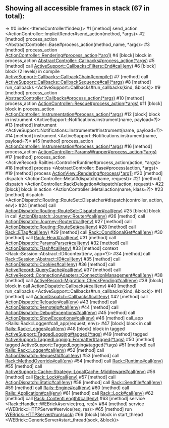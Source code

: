 
Showing all accessible frames in stack (67 in total):
--
=> #0  index <ItemsController#index()>
   #1 [method]  send_action <ActionController::ImplicitRender#send_action(method, *args)>
   #2 [method]  process_action <AbstractController::Base#process_action(method_name, *args)>
   #3 [method]  process_action <ActionController::Rendering#process_action(*arg1)>
   #4 [block]   block in process_action <AbstractController::Callbacks#process_action(*args)>
   #5 [method]  call <ActiveSupport::Callbacks::Filters::End#call(env)>
   #6 [block]   block (2 levels) in compile <ActiveSupport::Callbacks::CallbackChain#compile()>
   #7 [method]  call <ActiveSupport::Callbacks::CallbackSequence#call(*args)>
   #8 [method]  run_callbacks <ActiveSupport::Callbacks#run_callbacks(kind, &block)>
   #9 [method]  process_action <AbstractController::Callbacks#process_action(*args)>
   #10 [method]  process_action <ActionController::Rescue#process_action(*args)>
   #11 [block]   block in process_action <ActionController::Instrumentation#process_action(*args)>
   #12 [block]   block in instrument <ActiveSupport::Notifications.instrument(name, payload=?)>
   #13 [method]  instrument <ActiveSupport::Notifications::Instrumenter#instrument(name, payload=?)>
   #14 [method]  instrument <ActiveSupport::Notifications.instrument(name, payload=?)>
   #15 [method]  process_action <ActionController::Instrumentation#process_action(*args)>
   #16 [method]  process_action <ActionController::ParamsWrapper#process_action(*args)>
   #17 [method]  process_action <ActiveRecord::Railties::ControllerRuntime#process_action(action, *args)>
   #18 [method]  process <AbstractController::Base#process(action, *args)>
   #19 [method]  process <ActionView::Rendering#process(*arg1)>
   #20 [method]  dispatch <ActionController::Metal#dispatch(name, request)>
   #21 [method]  dispatch <ActionController::RackDelegation#dispatch(action, request)>
   #22 [block]   block in action <ActionController::Metal.action(name, klass=?)>
   #23 [method]  dispatch <ActionDispatch::Routing::RouteSet::Dispatcher#dispatch(controller, action, env)>
   #24 [method]  call <ActionDispatch::Routing::RouteSet::Dispatcher#call(env)>
   #25 [block]   block in call <ActionDispatch::Journey::Router#call(env)>
   #26 [method]  call <ActionDispatch::Journey::Router#call(env)>
   #27 [method]  call <ActionDispatch::Routing::RouteSet#call(env)>
   #28 [method]  call <Rack::ETag#call(env)>
   #29 [method]  call <Rack::ConditionalGet#call(env)>
   #30 [method]  call <Rack::Head#call(env)>
   #31 [method]  call <ActionDispatch::ParamsParser#call(env)>
   #32 [method]  call <ActionDispatch::Flash#call(env)>
   #33 [method]  context <Rack::Session::Abstract::ID#context(env, app=?)>
   #34 [method]  call <Rack::Session::Abstract::ID#call(env)>
   #35 [method]  call <ActionDispatch::Cookies#call(env)>
   #36 [method]  call <ActiveRecord::QueryCache#call(env)>
   #37 [method]  call <ActiveRecord::ConnectionAdapters::ConnectionManagement#call(env)>
   #38 [method]  call <ActiveRecord::Migration::CheckPending#call(env)>
   #39 [block]   block in call <ActionDispatch::Callbacks#call(env)>
   #40 [method]  run_callbacks <ActiveSupport::Callbacks#run_callbacks(kind, &block)>
   #41 [method]  call <ActionDispatch::Callbacks#call(env)>
   #42 [method]  call <ActionDispatch::Reloader#call(env)>
   #43 [method]  call <ActionDispatch::RemoteIp#call(env)>
   #44 [method]  call <ActionDispatch::DebugExceptions#call(env)>
   #45 [method]  call <ActionDispatch::ShowExceptions#call(env)>
   #46 [method]  call_app <Rails::Rack::Logger#call_app(request, env)>
   #47 [block]   block in call <Rails::Rack::Logger#call(env)>
   #48 [block]   block in tagged <ActiveSupport::TaggedLogging#tagged(*tags)>
   #49 [method]  tagged <ActiveSupport::TaggedLogging::Formatter#tagged(*tags)>
   #50 [method]  tagged <ActiveSupport::TaggedLogging#tagged(*tags)>
   #51 [method]  call <Rails::Rack::Logger#call(env)>
   #52 [method]  call <ActionDispatch::RequestId#call(env)>
   #53 [method]  call <Rack::MethodOverride#call(env)>
   #54 [method]  call <Rack::Runtime#call(env)>
   #55 [method]  call <ActiveSupport::Cache::Strategy::LocalCache::Middleware#call(env)>
   #56 [method]  call <Rack::Lock#call(env)>
   #57 [method]  call <ActionDispatch::Static#call(env)>
   #58 [method]  call <Rack::Sendfile#call(env)>
   #59 [method]  call <Rails::Engine#call(env)>
   #60 [method]  call <Rails::Application#call(env)>
   #61 [method]  call <Rack::Lock#call(env)>
   #62 [method]  call <Rack::ContentLength#call(env)>
   #63 [method]  service <Rack::Handler::WEBrick#service(req, res)>
   #64 [method]  service <WEBrick::HTTPServer#service(req, res)>
   #65 [method]  run <WEBrick::HTTPServer#run(sock)>
   #66 [block]   block in start_thread <WEBrick::GenericServer#start_thread(sock, &block)>
